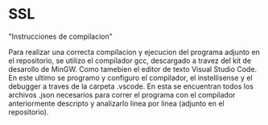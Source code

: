 # SSL
"Instrucciones de compilacion"

Para realizar una correcta compilacion y ejecucion del programa adjunto en el repositorio, se utilizo el compilador gcc, descargado a travez del kit de desarollo de MinGW. Como tamebien el editor de texto Visual Studio Code.
En este ultimo se programo y configuro el compilador, el instellisense y el debugger a traves de la carpeta .vscode. En esta se encuentran todos los archivos .json necesarios para correr el programa con el compilador anteriormente descripto y analizarlo linea por linea (adjunto en el repositorio).